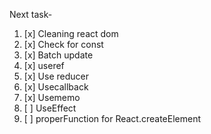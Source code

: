 Next task-

1. [x] Cleaning react dom
2. [x] Check for const
3. [x] Batch update
4. [x] useref
5. [x] Use reducer
6. [x] Usecallback
7. [x] Usememo
8. [ ] UseEffect
9. [ ] properFunction for React.createElement
